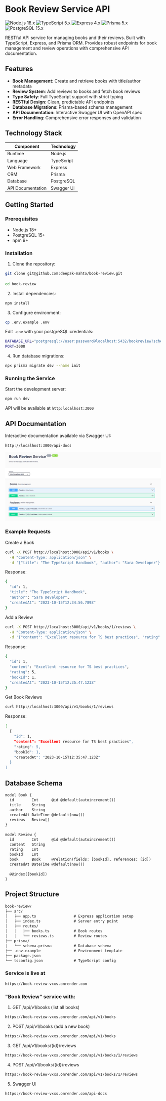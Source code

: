 # Book Review Service API

![Node.js 18.x](https://img.shields.io/badge/Node.js-18.x-green)
![TypeScript 5.x](https://img.shields.io/badge/TypeScript-5.x-blue)
![Express 4.x](https://img.shields.io/badge/Express-4.x-lightgrey)
![Prisma 5.x](https://img.shields.io/badge/Prisma-5.x-darkblue)
![PostgreSQL 15.x](https://img.shields.io/badge/PostgreSQL-15.x-blue)

RESTful API service for managing books and their reviews. Built with TypeScript, Express, and Prisma ORM. Provides robust endpoints for book management and review operations with comprehensive API documentation.

## Features

- **Book Management**: Create and retrieve books with title/author metadata
- **Review System**: Add reviews to books and fetch book reviews
- **Type Safety**: Full TypeScript support with strict typing
- **RESTful Design**: Clean, predictable API endpoints
- **Database Migrations**: Prisma-based schema management
- **API Documentation**: Interactive Swagger UI with OpenAPI spec
- **Error Handling**: Comprehensive error responses and validation

## Technology Stack

| Component         | Technology |
| ----------------- | ---------- |
| Runtime           | Node.js    |
| Language          | TypeScript |
| Web Framework     | Express    |
| ORM               | Prisma     |
| Database          | PostgreSQL |
| API Documentation | Swagger UI |

## Getting Started

### Prerequisites

- Node.js 18+
- PostgreSQL 15+
- npm 9+

### Installation

1. Clone the repository:

```bash
git clone git@github.com:deepak-mahto/book-review.git

cd book-review
```

2. Install dependencies:

```bash
npm install
```

3. Configure environment:

```bash
cp .env.example .env
```

Edit `.env` with your postgreSQL credentials:

```bash
DATABASE_URL="postgresql://user:password@localhost:5432/bookreview?schema=public"
PORT=3000
```

4. Run database migrations:

```bash
npx prisma migrate dev --name init
```

### Running the Service

Start the development server:

```bash
npm run dev
```

API will be available at `http:localhost:3000`

## API Documentation

Interactive documentation available via Swagger UI:

`http://localhost:3000/api-docs`

![Screenshot of swagger UI](./img/book-review-service.png)

### Example Requests

Create a Book

```bash
curl -X POST http://localhost:3000/api/v1/books \
  -H "Content-Type: application/json" \
  -d '{"title": "The TypeScript Handbook", "author": "Sara Developer"}'
```

Response:

```bash
{
  "id": 1,
  "title": "The TypeScript Handbook",
  "author": "Sara Developer",
  "createdAt": "2023-10-15T12:34:56.789Z"
}
```

Add a Review

```bash
curl -X POST http://localhost:3000/api/v1/books/1/reviews \
  -H "Content-Type: application/json" \
  -d '{"content": "Excellent resource for TS best practices", "rating": 5}'
```

Response:

```bash
{
  "id": 1,
  "content": "Excellent resource for TS best practices",
  "rating": 5,
  "bookId": 1,
  "createdAt": "2023-10-15T12:35:47.123Z"
}
```

Get Book Reviews

```bash
curl http://localhost:3000/api/v1/books/1/reviews
```

Response:

```bash
[
  {
    "id": 1,
    "content": "Excellent resource for TS best practices",
    "rating": 5,
    "bookId": 1,
    "createdAt": "2023-10-15T12:35:47.123Z"
  }
]
```

## Database Schema

```prisma
model Book {
  id        Int      @id @default(autoincrement())
  title     String
  author    String
  createdAt DateTime @default(now())
  reviews   Review[]
}

model Review {
  id        Int      @id @default(autoincrement())
  content   String
  rating    Int
  bookId    Int
  book      Book     @relation(fields: [bookId], references: [id])
  createdAt DateTime @default(now())

  @@index([bookId])
}
```

## Project Structure

```text
book-review/
├── src/
│   ├── app.ts                 # Express application setup
│   ├── index.ts               # Server entry point
│   ├── routes/
│   │   ├── books.ts           # Book routes
│   │   └── reviews.ts         # Review routes
├── prisma/
│   └── schema.prisma          # Database schema
├── .env.example               # Environment template
├── package.json
└── tsconfig.json              # TypeScript config
```

### Service is live at

```bash
https://book-review-vxxs.onrender.com
```

### "Book Review" service with:

1. GET /api/v1/books (list all books)

```bash
https://book-review-vxxs.onrender.com/api/v1/books
```

2. POST /api/v1/books (add a new book)

```bash
https://book-review-vxxs.onrender.com/api/v1/books
```

3. GET /api/v1/books/{id}/reviews

```bash
https://book-review-vxxs.onrender.com/api/v1/books/1/reviews
```

4. POST /api/v1/books/{id}/reviews

```bash
https://book-review-vxxs.onrender.com/api/v1/books/1/reviews
```

5. Swagger UI

```bash
https://book-review-vxxs.onrender.com/api-docs
```
